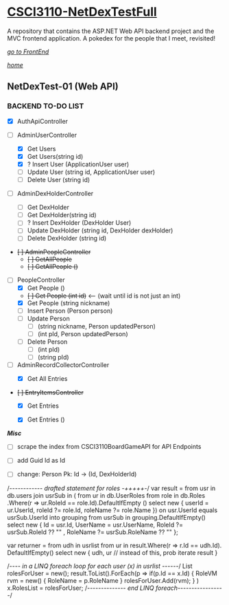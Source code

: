 # [CSCI3110-NetDexTestFull](/README.md)
 A repository that contains the  ASP.NET Web API backend project and the MVC frontend application. A pokedex for the people that I meet, revisited!

[_go to FrontEnd_](./TODO.Frontend.md)


[_home_](/README.md)
## NetDexTest-01 (Web API)
### BACKEND **TO-DO** LIST


- [x] AuthApiController

- [ ] AdminUserController
  - [x] Get Users
  - [x] Get Users(string id)
  - [x] ? Insert User (ApplicationUser user)
  - [ ] Update User (string id, ApplicationUser user)
  - [ ] Delete User (string id)

- [ ] AdminDexHolderController
  - [ ] Get DexHolder
  - [ ] Get DexHolder(string id)
  - [ ] ? Insert DexHolder (DexHolder User)
  - [ ] Update DexHolder (string id, DexHolder dexHolder)
  - [ ] Delete DexHolder (string id)

- ~~[ ] AdminPeopleController~~
  - ~~[ ] GetAllPeople~~
  - ~~[ ] GetAllPeople ()~~

- [ ] PeopleController
  - [x] Get People ()
  - ~~[ ] Get People (int id)~~ <-- (wait until id is not just an int)
  - [x] Get People (string nickname)
  - [ ] Insert Person (Person person)
  - [ ] Update Person
    - [ ] (string nickname, Person updatedPerson)
    - [ ] (int pId, Person updatedPerson)
  - [ ] Delete Person
    - [ ] (int pId)
    - [ ] (string pId)
  
- [ ] AdminRecordCollectorController
    - [x] Get All Entries


- ~~[ ] EntryItemsController~~
    - [x] Get Entries
    - [x] Get Entries ()


***Misc***

- [ ] scrape the index from CSCI3110BoardGameAPI for API Endpoints
- [ ] add Guid Id as Id
- [ ] change: Person Pk: Id -> (Id, DexHolderId)




/*------------ drafted statement for roles -+++++-*/
var result = from usr in db.users 
             join usrSub in (
                    from ur in db.UserRoles
                    from role in db.Roles
                         .Where(r => ur.RoleId == role.Id).DefaultIfEmpty ()
                    select new
                         {
                               userId = ur.UserId,
                               roleId ?= role.Id,
                               roleName ?= role.Name
                         })
                on usr.UserId equals usrSub.UserId into grouping
                from usrSub in grouping.DefaultIfEmpty()
	      select new 
                  {
                        Id = usr.Id,
                        UserName = usr.UserName,
                        RoleId ?= usrSub.RoleId ?? "<No Role>" ,
                        RoleName ?= usrSub.RoleName ?? "<No Role>" 
                   };

var returner = from udh in usrlist 
           from ur in result.Where(r => r.Id == udh.Id). DefaultIfEmpty()
           select new
           {
                udh, ur // instead of this, prob iterate result
           }

/*---- in a LINQ foreach loop for each user (x) in usrlist ------*/
List<RoleVM> rolesForUser = new();
result.ToList().ForEach(p => 
      if(p.Id == x.Id)
      {
           RoleVM rvm = new()
             {
                  RoleName = p.RoleName
             }
           rolesForUser.Add(rvm);
       }
)
x.RolesList = rolesForUser;
/*-------------- end LINQ foreach-----------------*/